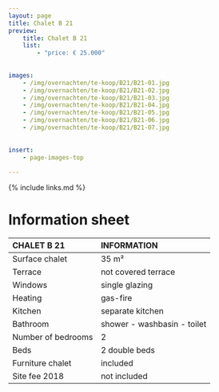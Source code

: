 ```yaml
---
layout: page
title: Chalet B 21
preview: 
    title: Chalet B 21
    list:
        - "price: € 25.000"
        
        
images:
    - /img/overnachten/te-koop/B21/B21-01.jpg
    - /img/overnachten/te-koop/B21/B21-02.jpg
    - /img/overnachten/te-koop/B21/B21-03.jpg
    - /img/overnachten/te-koop/B21/B21-04.jpg
    - /img/overnachten/te-koop/B21/B21-05.jpg
    - /img/overnachten/te-koop/B21/B21-06.jpg
    - /img/overnachten/te-koop/B21/B21-07.jpg
    
    
insert:
    - page-images-top
    
---
```


{% include links.md %}



# Information sheet

CHALET B 21                 | INFORMATION       | 
:---------------------------|:------------|
Surface chalet          |35 m²
Terrace                      |not covered terrace 
Windows                       |single glazing
Heating          |gas-fire
Kitchen                     |separate kitchen
Bathroom                   |shower - washbasin - toilet
Number of bedrooms         |2
Beds            |2 double beds
Furniture chalet             |included
Site fee 2018  |not included
